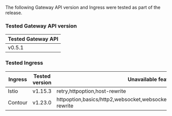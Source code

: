 <!--
  This documentation is inserted in release note for each release.
  All variables are defined in .
-->

The following Gateway API version and Ingress were tested as part of the release.

### Tested Gateway API version

| Tested Gateway API       |
| ------------------------ |
| v0.5.1 |

### Tested Ingress

| Ingress | Tested version          | Unavailable features           |
| ------- | ----------------------- | ------------------------------ |
| Istio   | v1.15.3     | retry,httpoption,host-rewrite   |
| Contour | v1.23.0    | httpoption,basics/http2,websocket,websocket/split,grpc,grpc/split,update,host-rewrite |
